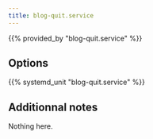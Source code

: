 ```yaml
---
title: blog-quit.service
---
```


{{% provided_by "blog-quit.service" %}}

## Options

{{% systemd_unit "blog-quit.service" %}}

## Additionnal notes

Nothing here.
